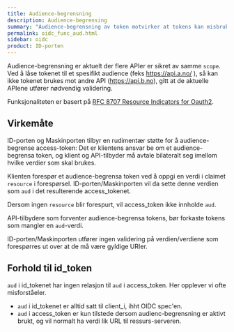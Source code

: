 ```yaml
---
title: Audience-begrensning
description: Audience-begrensing
summary: "Audience-begrensning av token motvirker at tokens kan misbrukes mot andre APIer enn de som er tiltenkt."
permalink: oidc_func_aud.html
sidebar: oidc
product: ID-porten
---
```


Audience-begrensning er aktuelt der flere APIer er sikret av samme `scope`.  Ved å låse tokenet til et spesifikt audience (feks https://api.a.no/ ), så kan ikke tokenet brukes mot andre API (https://api.b.no), gitt at de aktuelle APIene utfører nødvendig validering.

Funksjonaliteten er basert på [RFC 8707 Resource Indicators for Oauth2](https://tools.ietf.org/html/rfc8707).

## Virkemåte

ID-porten og Maskinporten tilbyr en rudimentær støtte for å audience-begrense access-token:  Det er klientens ansvar be om et audience-begrensa token, og klient og API-tilbyder må avtale bilateralt seg imellom hvilke verdier som skal brukes.  

Klienten forespør et audience-begrensa token ved å oppgi en verdi i claimet `resource` i forespørsel.  ID-porten/Maskinporten vil da sette denne verdien som `aud` i det resulterende access_tokenet.

Dersom ingen `resource` blir forespurt, vil access_token ikke innholde `aud`.

API-tilbydere som forventer audience-begrensa tokens, bør forkaste tokens som mangler en `aud`-verdi.

ID-porten/Maskinporten utfører ingen validering på verdien/verdiene som forespørres ut over at de må være gyldige URIer.



## Forhold til id_token

`aud` i id_tokenet har ingen relasjon til `aud` i access_token.  Her opplever vi ofte misforståeler.

* `aud` i id_tokenet er alltid satt til client_i, ihht OIDC spec'en.
* `aud` i access_token er kun tilstede dersom audienc-begrensning er aktivt brukt, og vil normalt ha verdi lik URL til ressurs-serveren.   
